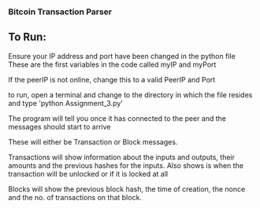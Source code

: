 ### Bitcoin Transaction Parser

## To Run:

Ensure your IP address and port have been changed in the python file
These are the first variables in the code called myIP and myPort

If the peerIP is not online, change this to a valid PeerIP and Port

to run, open a terminal and change to the directory in which the file resides
and type 'python Assignment_3.py'

The program will tell you once it has connected to the peer and the messages should start to arrive

These will either be Transaction or Block messages.

Transactions will show information about the inputs and outputs, their amounts and the previous hashes for the inputs. Also shows is when the transaction will be unlocked or if it is locked at all

Blocks will show the previous block hash, the time of creation, the nonce and the no. of transactions on that block.
